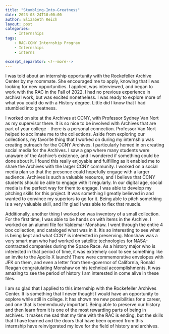 ```yaml
---
title: "Stumbling-Into-Greatness"
date: 2023-03-24T10:00:00
author: Elizabeth Reich
layout: post
categories:
    - Internships
tags:
    - RAC-CCNY Internship Program
    - Internships
    - interns

excerpt_separator: <!--more-->
---
```




I was told about an internship opportunity with the Rockefeller Archive Center by my roommate. She encouraged me to apply, knowing that I was looking for new opportunities. I applied, was interviewed, and began to work with the RAC in the Fall of 2022. I had no previous experience in archival work, but was excited nonetheless. I was ready to explore more of what you could do with a History degree. Little did I know that I had stumbled into greatness.

I worked on site at the Archives at CCNY, with Professor Sydney Van Nort as my supervisor there. It is so nice to be involved with Archives that are part of your college - there is a personal connection. Professor Van Nort helped to acclimate me to the collections. Aside from exploring our collections, my favorite thing that I worked on during my internship was creating outreach for the CCNY Archives. I particularly homed in on creating social media for the Archives. I saw a gap where many students were unaware of the Archive’s existence, and I wondered if something could be done about it. I found this really enjoyable and fulfilling as it enabled me to share the Archives with the larger CCNY community. I worked on a social media plan so that the presence could hopefully engage with a larger audience. Archives is such a valuable resource, and I believe that CCNY students should be able to engage with it regularly.
In our digital age, social media is the perfect way for them to engage. I was able to develop my pitching skills for this project. It was something I greatly believed in and wanted to convince my superiors to go for it. Being able to pitch something is a very valuable skill, and I’m glad I was able to flex that muscle.

Additionally, another thing I worked on was inventory of a small collection. For the first time, I was able to be hands on with items in the Archive. I worked on an alumni file for Valdemar Monshaw. I went through the entire 4 box collection, and cataloged what was in it. Itis
so interesting to see what is being kept and what CCNY is interested in preserving. Monshaw was a very smart man who had worked on satellite technologies for NASA-contracted companies during the Space Race. As a history major who is interested in that period of time, it was extremely cool to see something like an invite to the Apollo X launch! There were
commemorative envelopes with JFK on them, and even a letter from then-governor of California, Ronald Reagan congratulating Monshaw on his technical accomplishments. It was amazing to see the period of history I am interested in come alive in these files.

I am so glad that I applied to this internship with the Rockefeller Archives Center. It is something that I never thought I would have an opportunity to explore while still in college. It has shown me new possibilities for a career, and one that is tremendously important. Being able to preserve our history and then learn from it is one of the most rewarding parts of being in archives. It makes me sad that my time with the RAC is ending, but the skills that I have learned and the doors that have been opened from this internship have reinvigorated my love for the field of history and archives.
